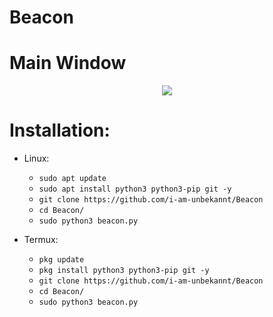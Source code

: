 # Beacon

# Main Window
<p align="center">
  <img src="[https://i.ibb.co/87Pp27s/tranc-Kopie.png](https://cdn.discordapp.com/attachments/808620387390324746/992770311403622420/window.PNG)">
</p>


# Installation:

* Linux:
  * `sudo apt update`
  * `sudo apt install python3 python3-pip git -y`
  * `git clone https://github.com/i-am-unbekannt/Beacon`
  * `cd Beacon/`
  * `sudo python3 beacon.py`

* Termux:
  * `pkg update`
  * `pkg install python3 python3-pip git -y`
  * `git clone https://github.com/i-am-unbekannt/Beacon`
  * `cd Beacon/`
  * `sudo python3 beacon.py`
